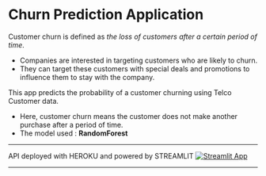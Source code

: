 # Churn Prediction Application
Customer churn is defined as *the loss of customers after a certain period of time*. 
- Companies are interested in targeting customers who are likely to churn. 
- They can target these customers with special deals and promotions to influence them to stay with the company.


This app predicts the probability of a customer churning using Telco Customer data.
- Here, customer churn means the customer does not make another purchase after a period of time.
- The model used : **RandomForest**

---

API deployed with HEROKU and powered by STREAMLIT
[![Streamlit App](https://static.streamlit.io/badges/streamlit_badge_black_white.svg)](https://antonio-cerone-churn-app.herokuapp.com/)

---
